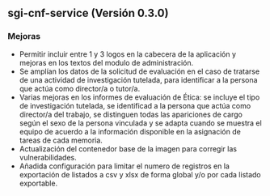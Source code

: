 ## sgi-cnf-service (Versión 0.3.0)

### Mejoras
* Permitir incluir entre 1 y 3 logos en la cabecera de la aplicación y mejoras en los textos del modulo de administración.
* Se amplían los datos de la solicitud de evaluación en el caso de tratarse de una actividad de investigación tutelada, para identificar a la persona que actúa como director/a o tutor/a.
* Varias mejoras en los informes de evaluación de Ética: se incluye el tipo de investigación tutelada, se identificad a la persona que actúa como director/a del trabajo, se distinguen todas las apariciones de cargo según el sexo de la persona vinculada y se adapta cuando se muestra el equipo de acuerdo a la información disponible en la asignación de tareas de cada memoria.
* Actualización del contenedor base de la imagen para corregir las vulnerabilidades.
* Añadida configuración para limitar el numero de registros en la exportación de listados a csv y xlsx de forma global y/o por cada listado exportable.
